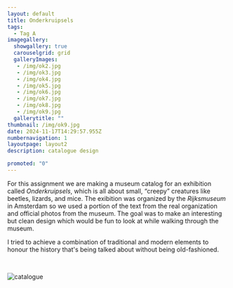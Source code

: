 ```yaml
---
layout: default
title: Onderkruipsels
tags:
  - Tag A
imagegallery:
  showgallery: true
  carouselgrid: grid
  galleryImages:
   - /img/ok2.jpg
   - /img/ok3.jpg
   - /img/ok4.jpg
   - /img/ok5.jpg
   - /img/ok6.jpg
   - /img/ok7.jpg
   - /img/ok8.jpg
   - /img/ok9.jpg
  gallerytitle: ""
thumbnail: /img/ok9.jpg
date: 2024-11-17T14:29:57.955Z
numbernavigation: 1
layoutpage: layout2
description: catalogue design

promoted: "0"
---
```


For this assignment we are making a museum catalog for an exhibition called _Onderkruipsels_, which is all about small, “creepy” creatures like beetles, lizards, and mice. The exibition was organized by the _Rijksmuseum_ in Amsterdam so we used a portion of the text from the real organization and official photos from the museum. The goal was to make an interesting but clean design which would be fun to look at while walking through the museum.

I tried to achieve a combination of traditional and modern elements to honour the history that's being talked about without being old-fashioned.

<br>

![catalogue](/img/ok1.jpg)
